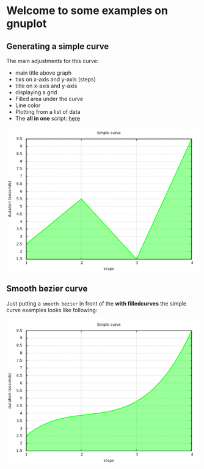 # Welcome to some examples on gnuplot

## Generating a simple curve
The main adjustments for this curve:

 * main title above graph
 * tixs on x-axis and y-axis (steps)
 * title on x-axis and y-axis
 * displaying a grid
 * Filled area under the curve
 * Line color
 * Plotting from a list of data
 * The **all in one** script: [here](examples/gp_simple_curve.sh)

![simple curve](images/simple-curve.png)

## Smooth bezier curve

Just putting a `smooth bezier` in front of the **with filledcurves** the
simple curve examples looks like following:

![simple bezier curve](images/smooth-bezier-curve.png)
